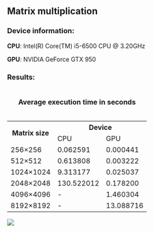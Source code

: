 <html>
  <head>
    <h2>Matrix multiplication</h2>
  </head>
  <body>
    <h3>Device information:</h3>
    <p><b>CPU</b>: Intel(R) Core(TM) i5-6500 CPU @ 3.20GHz</p>
    <p><b>GPU</b>: NVIDIA GeForce GTX 950</p>
    <p>
      <h3>Results:</h3>
      <table border = "0">
        <caption><h4>Average execution time in seconds</h4></caption>
        <tr>
          <th rowspan = "2">Matrix size</th>
          <th colspan = "2">Device</th>
        </tr>
        <tr>
          <td>CPU</td>
          <td>GPU</td>
        </tr>
        <tr>
          <td>256×256</td>
          <td>0.062591</td>
          <td>0.000441</td>
        </tr>
        <tr>
          <td>512×512</td>
          <td>0.613808</td>
          <td>0.003222</td>
        </tr>
        <tr>
          <td>1024×1024</td>
          <td>9.313177</td>
          <td>0.025037</td>
        </tr>
        <tr>
          <td>2048×2048</td>
          <td>130.522012</td>
          <td>0.178200</td>
        </tr>
        <tr>
          <td>4096×4096</td>
          <td>-</td>
          <td>1.460304</td>
        </tr>
        <tr>
          <td>8192×8192</td>
          <td>-</td>
          <td>13.088716</td>
        </tr> 
      </table>
    </p>
    <p><img src=https://img5.goodfon.ru/original/5000x3333/d/15/mmmmmm-nnnnnn-b-bbbbb-vvvvvvv-ccccccc.jpg?d=1></p>
  </body>
</html>
